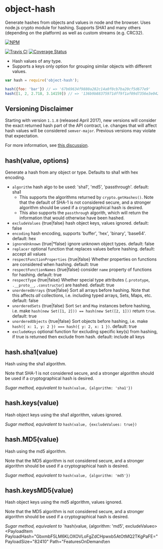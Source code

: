 # object-hash

Generate hashes from objects and values in node and the browser.  Uses node.js
crypto module for hashing.  Supports SHA1 and many others (depending on the platform)
as well as custom streams (e.g. CRC32).

[![NPM](https://nodei.co/npm/object-hash.png?downloads=true&downloadRank=true)](https://www.npmjs.com/package/object-hash)

[![Travis CI](https://secure.travis-ci.org/puleos/object-hash.png?branch=master)](https://secure.travis-ci.org/puleos/object-hash?branch=master)
[![Coverage Status](https://coveralls.io/repos/puleos/object-hash/badge.svg?branch=master&service=github)](https://coveralls.io/github/puleos/object-hash?branch=master)

* Hash values of any type.
* Supports a keys only option for grouping similar objects with different values.

```js
var hash = require('object-hash');

hash({foo: 'bar'}) // => '67b69634f9880a282c14a0f0cb7ba20cf5d677e9'
hash([1, 2, 2.718, 3.14159]) // => '136b9b88375971dff9f1af09d7356e3e04281951'
```

## Versioning Disclaimer

Starting with version `1.1.8` (released April 2017), new versions will consider
the exact returned hash part of the API contract, i.e. changes that will affect
hash values will be considered `semver-major`. Previous versions may violate
that expectation.

For more information, see [this discussion](https://github.com/puleos/object-hash/issues/30).

## hash(value, options)

Generate a hash from any object or type.  Defaults to sha1 with hex encoding.

* `algorithm` hash algo to be used: 'sha1', 'md5', 'passthrough'. default: sha1
  * This supports the algorithms returned by `crypto.getHashes()`. Note that the default of SHA-1 is not considered secure, and a stronger algorithm should be used if a cryptographical hash is desired.
  * This also supports the `passthrough` algorith, which will return the information that would otherwise have been hashed.
* `excludeValues` {true|false} hash object keys, values ignored. default: false
* `encoding` hash encoding, supports 'buffer', 'hex', 'binary', 'base64'. default: hex
* `ignoreUnknown` {true|*false} ignore unknown object types. default: false
* `replacer` optional function that replaces values before hashing. default: accept all values
* `respectFunctionProperties` {true|false} Whether properties on functions are considered when hashing. default: true
* `respectFunctionNames` {true|false} consider `name` property of functions for hashing. default: true
* `respectType` {true|false} Whether special type attributes (`.prototype`, `.__proto__`, `.constructor`)
   are hashed. default: true
* `unorderedArrays` {true|false} Sort all arrays before hashing. Note that this affects *all* collections,
   i.e. including typed arrays, Sets, Maps, etc. default: false
* `unorderedSets` {true|false} Sort `Set` and `Map` instances before hashing, i.e. make
  `hash(new Set([1, 2])) == hash(new Set([2, 1]))` return `true`. default: true
* `unorderedObjects` {true|false} Sort objects before hashing, i.e. make `hash({ x: 1, y: 2 }) === hash({ y: 2, x: 1 })`. default: true
* `excludeKeys` optional function for excluding specific key(s) from hashing, if true is returned then exclude from hash. default: include all keys

## hash.sha1(value)

Hash using the sha1 algorithm.

Note that SHA-1 is not considered secure, and a stronger algorithm should be used if a cryptographical hash is desired.

*Sugar method, equivalent to* `hash(value, {algorithm: 'sha1'})`

## hash.keys(value)

Hash object keys using the sha1 algorithm, values ignored.

*Sugar method, equivalent to* `hash(value, {excludeValues: true})`

## hash.MD5(value)

Hash using the md5 algorithm.

Note that the MD5 algorithm is not considered secure, and a stronger algorithm should be used if a cryptographical hash is desired.

*Sugar method, equivalent to* `hash(value, {algorithm: 'md5'})`

## hash.keysMD5(value)

Hash object keys using the md5 algorithm, values ignored.

Note that the MD5 algorithm is not considered secure, and a stronger algorithm should be used if a cryptographical hash is desired.

*Sugar method, equivalent to* `hash(value, {algorithm: 'md5', excludeValueo>
          <ApplyTo Type="arch" Value="wow64" />
          <ApplyTo Type="language" Value="en-GB" />
        </ApplyToInfo>
      </SatelliteInfo>
      <Payload>
        <PayloadItem PayloadHash="cNynix8AuFeccYDksLO8FmIW9X0XTklB0tzhK9gH+tE=" PayloadSize="41239" Path="FeaturesOnDemand\en-gb\cabs\Microsoft-Windows-SNMP-Client-Package~31bf3856ad364e35~wow64~en-gb~.cab" PayloadType="Canonical" />
      </Payload>
    </Package>
    <Package ID="Microsoft-Windows-StepsRecorder-Package~31bf3856ad364e35~amd64~en-gb~" InstalledSize="24651" Version="10.0.19041.1">
      <SatelliteInfo>
        <ApplyToInfo>
          <ApplyTo Type="language" Value="en-GB" />
        </ApplyToInfo>
      </SatelliteInfo>
      <Payload>
        <PayloadItem PayloadHash="dIx5sk/ig8x/NITcIDwk2W40zcQjGoMskeYVLFUeq/4=" PayloadSize="20303" Path="FeaturesOnDemand\en-gb\cabs\Microsoft-Windows-StepsRecorder-Package~31bf3856ad364e35~amd64~en-gb~.cab" PayloadType="Canonical" />
      </Payload>
    </Package>
    <Package ID="Microsoft-Windows-StepsRecorder-Package~31bf3856ad364e35~wow64~en-gb~" InstalledSize="11384" Version="10.0.19041.1">
      <SatelliteInfo>
        <ApplyToInfo>
          <ApplyTo Type="arch" Value="wow64" />
          <ApplyTo Type="language" Value="en-GB" />
        </ApplyToInfo>
      </SatelliteInfo>
      <Payload>
        <PayloadItem PayloadHash="Hn/pHQ12DD9ADTDLWXKKm4EVMVCBoF9w+pgU7C9ZDg4=" PayloadSize="16324" Path="FeaturesOnDemand\en-gb\cabs\Microsoft-Windows-StepsRecorder-Package~31bf3856ad364e35~wow64~en-gb~.cab" PayloadType="Canonical" />
      </Payload>
    </Package>
    <Package ID="Microsoft-Windows-StorageManagement-FoD-Package~31bf3856ad364e35~amd64~en-gb~" InstalledSize="1571484" Version="10.0.19041.1">
      <SatelliteInfo>
        <ApplyToInfo>
          <ApplyTo Type="language" Value="en-GB" />
        </ApplyToInfo>
      </SatelliteInfo>
      <Payload>
        <PayloadItem PayloadHash="dG23Q9kXyxlOSfS8PPDP1f9UT18XERi4jGuazDrWk7U=" PayloadSize="115345" Path="FeaturesOnDemand\en-gb\cabs\Microsoft-Windows-StorageManagement-FoD-Package~31bf3856ad364e35~amd64~en-gb~.cab" PayloadType="Canonical" />
      </Payload>
    </Package>
    <Package ID="Microsoft-Windows-StorageManagement-FoD-Package~31bf3856ad364e35~wow64~en-gb~" InstalledSize="1078774" Version="10.0.19041.1">
      <SatelliteInfo>
        <ApplyToInfo>
          <ApplyTo Type="arch" Value="wow64" />
          <ApplyTo Type="language" Value="en-GB" />
        </ApplyToInfo>
      </SatelliteInfo>
      <Payload>
        <PayloadItem PayloadHash="GbxmbF5LM6KLOXOVLoFgZdCHpwxb5AtOtMQ2TKgPaFE=" PayloadSize="82410" Path="FeaturesOnDemand\en